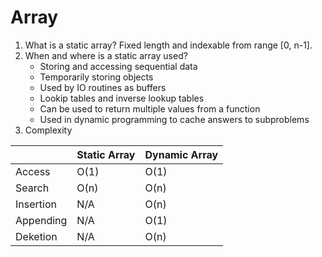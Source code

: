 # Array
1. What is a static array?
    Fixed length and indexable from range [0, n-1].
2. When and where is a static array used?
    - Storing and accessing sequential data
    - Temporarily storing objects
    - Used by IO routines as buffers
    - Lookip tables and inverse lookup tables
    - Can be used to return multiple values from a function
    - Used in dynamic programming to cache answers to subproblems
3. Complexity

|           | Static Array | Dynamic Array |
|-----------|--------------|---------------|
| Access    | O(1)         | O(1)          |
| Search    | O(n)         | O(n)          |
| Insertion | N/A          | O(n)          |
| Appending | N/A          | O(1)          |
| Deketion  | N/A          | O(n)          |

